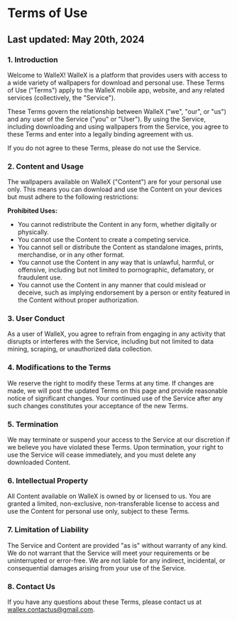 # Terms of Use

## Last updated: May 20th, 2024

### 1. Introduction

Welcome to WalleX! WalleX is a platform that provides users with access to a wide variety of wallpapers for download and personal use. These Terms of Use ("Terms") apply to the WalleX mobile app, website, and any related services (collectively, the "Service").

These Terms govern the relationship between WalleX ("we", "our", or "us") and any user of the Service ("you" or "User"). By using the Service, including downloading and using wallpapers from the Service, you agree to these Terms and enter into a legally binding agreement with us.

If you do not agree to these Terms, please do not use the Service.

### 2. Content and Usage

The wallpapers available on WalleX ("Content") are for your personal use only. This means you can download and use the Content on your devices but must adhere to the following restrictions:

**Prohibited Uses:**

- You cannot redistribute the Content in any form, whether digitally or physically.
- You cannot use the Content to create a competing service.
- You cannot sell or distribute the Content as standalone images, prints, merchandise, or in any other format.
- You cannot use the Content in any way that is unlawful, harmful, or offensive, including but not limited to pornographic, defamatory, or fraudulent use.
- You cannot use the Content in any manner that could mislead or deceive, such as implying endorsement by a person or entity featured in the Content without proper authorization.

### 3. User Conduct

As a user of WalleX, you agree to refrain from engaging in any activity that disrupts or interferes with the Service, including but not limited to data mining, scraping, or unauthorized data collection.

### 4. Modifications to the Terms

We reserve the right to modify these Terms at any time. If changes are made, we will post the updated Terms on this page and provide reasonable notice of significant changes. Your continued use of the Service after any such changes constitutes your acceptance of the new Terms.

### 5. Termination

We may terminate or suspend your access to the Service at our discretion if we believe you have violated these Terms. Upon termination, your right to use the Service will cease immediately, and you must delete any downloaded Content.

### 6. Intellectual Property

All Content available on WalleX is owned by or licensed to us. You are granted a limited, non-exclusive, non-transferable license to access and use the Content for personal use only, subject to these Terms.

### 7. Limitation of Liability

The Service and Content are provided "as is" without warranty of any kind. We do not warrant that the Service will meet your requirements or be uninterrupted or error-free. We are not liable for any indirect, incidental, or consequential damages arising from your use of the Service.

### 8. Contact Us

If you have any questions about these Terms, please contact us at [wallex.contactus@gmail.com](mailto:wallex.contactus@gmail.com).
